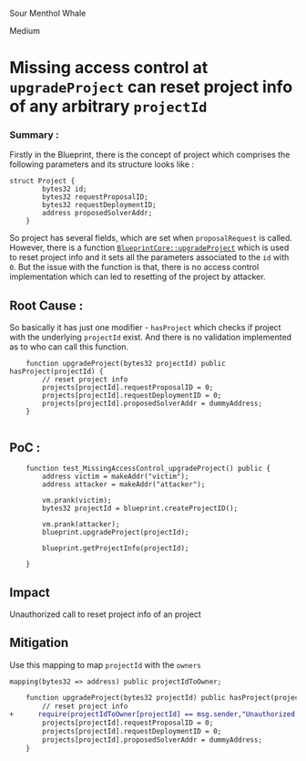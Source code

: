 Sour Menthol Whale

Medium

# Missing access control at `upgradeProject` can reset project info of any arbitrary `projectId`

### Summary : 
Firstly in the Blueprint, there is the concept of project which comprises the following parameters and its structure looks like : 
```solidity
struct Project {
        bytes32 id;
        bytes32 requestProposalID;
        bytes32 requestDeploymentID;
        address proposedSolverAddr;
    }
``` 
So project has several fields, which are set when `proposalRequest` is called. However, there is a function [`BlueprintCore::upgradeProject`](https://github.com/sherlock-audit/2025-03-crestal-network/blob/main/crestal-omni-contracts/src/BlueprintCore.sol#L198-L203) which is used to reset project info and it sets all the parameters associated to the `id` with `0`. But the issue with the function is that, there is no access control implementation which can led to resetting of the project by attacker.  

## Root Cause : 
So basically it has just one modifier - `hasProject` which checks if project with the underlying `projectId` exist. And there is no validation implemented as to who can call this function.
```solidity
    function upgradeProject(bytes32 projectId) public hasProject(projectId) {
        // reset project info
        projects[projectId].requestProposalID = 0;
        projects[projectId].requestDeploymentID = 0;
        projects[projectId].proposedSolverAddr = dummyAddress;
    }
    
```

## PoC : 
```solidity
    function test_MissingAccessControl_upgradeProject() public {
        address victim = makeAddr("victim");
        address attacker = makeAddr("attacker");
        
        vm.prank(victim);
        bytes32 projectId = blueprint.createProjectID();

        vm.prank(attacker);
        blueprint.upgradeProject(projectId);

        blueprint.getProjectInfo(projectId);

    }
```

## Impact 
Unauthorized call to reset project info of an project 

## Mitigation 
Use this mapping to map `projectId` with the `owners` 
```solidity
mapping(bytes32 => address) public projectIdToOwner;
```
```diff
    function upgradeProject(bytes32 projectId) public hasProject(projectId) {
        // reset project info
+      require(projectIdToOwner[projectId] == msg.sender,"Unauthorized call")
        projects[projectId].requestProposalID = 0;
        projects[projectId].requestDeploymentID = 0;
        projects[projectId].proposedSolverAddr = dummyAddress;
    }
```